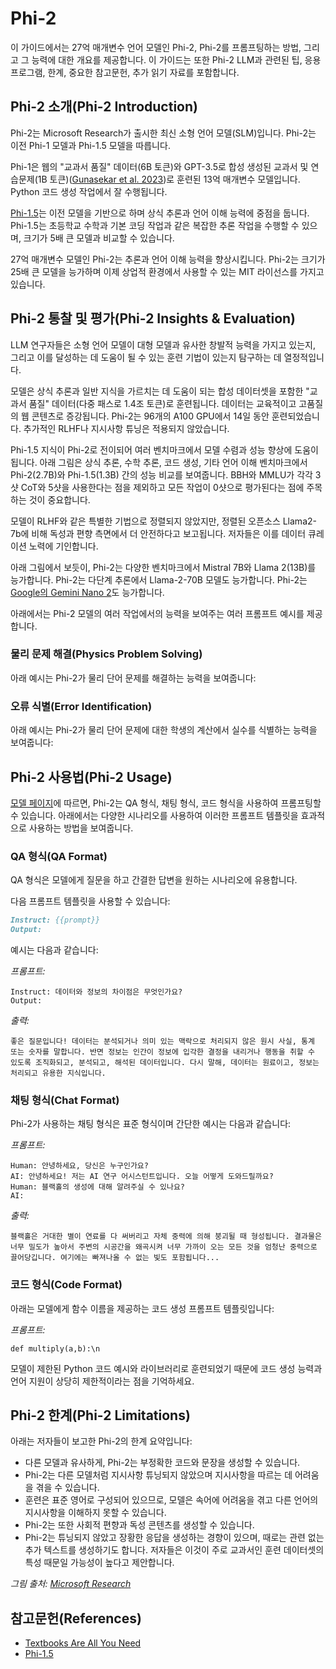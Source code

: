 # Phi-2

이 가이드에서는 27억 매개변수 언어 모델인 Phi-2, Phi-2를 프롬프팅하는 방법, 그리고 그 능력에 대한 개요를 제공합니다. 이 가이드는 또한 Phi-2 LLM과 관련된 팁, 응용 프로그램, 한계, 중요한 참고문헌, 추가 읽기 자료를 포함합니다.

## Phi-2 소개(Phi-2 Introduction)
Phi-2는 Microsoft Research가 출시한 최신 소형 언어 모델(SLM)입니다. Phi-2는 이전 Phi-1 모델과 Phi-1.5 모델을 따릅니다.

Phi-1은 웹의 "교과서 품질" 데이터(6B 토큰)와 GPT-3.5로 합성 생성된 교과서 및 연습문제(1B 토큰)([Gunasekar et al. 2023](https://arxiv.org/abs/2306.11644))로 훈련된 13억 매개변수 모델입니다. Python 코드 생성 작업에서 잘 수행됩니다.

[Phi-1.5](https://arxiv.org/abs/2309.05463)는 이전 모델을 기반으로 하며 상식 추론과 언어 이해 능력에 중점을 둡니다. Phi-1.5는 초등학교 수학과 기본 코딩 작업과 같은 복잡한 추론 작업을 수행할 수 있으며, 크기가 5배 큰 모델과 비교할 수 있습니다.

27억 매개변수 모델인 Phi-2는 추론과 언어 이해 능력을 향상시킵니다. Phi-2는 크기가 25배 큰 모델을 능가하며 이제 상업적 환경에서 사용할 수 있는 MIT 라이선스를 가지고 있습니다.

## Phi-2 통찰 및 평가(Phi-2 Insights & Evaluation)
LLM 연구자들은 소형 언어 모델이 대형 모델과 유사한 창발적 능력을 가지고 있는지, 그리고 이를 달성하는 데 도움이 될 수 있는 훈련 기법이 있는지 탐구하는 데 열정적입니다.

모델은 상식 추론과 일반 지식을 가르치는 데 도움이 되는 합성 데이터셋을 포함한 "교과서 품질" 데이터(다중 패스로 1.4조 토큰)로 훈련됩니다. 데이터는 교육적이고 고품질의 웹 콘텐츠로 증강됩니다. Phi-2는 96개의 A100 GPU에서 14일 동안 훈련되었습니다. 추가적인 RLHF나 지시사항 튜닝은 적용되지 않았습니다.

Phi-1.5 지식이 Phi-2로 전이되어 여러 벤치마크에서 모델 수렴과 성능 향상에 도움이 됩니다. 아래 그림은 상식 추론, 수학 추론, 코드 생성, 기타 언어 이해 벤치마크에서 Phi-2(2.7B)와 Phi-1.5(1.3B) 간의 성능 비교를 보여줍니다. BBH와 MMLU가 각각 3샷 CoT와 5샷을 사용한다는 점을 제외하고 모든 작업이 0샷으로 평가된다는 점에 주목하는 것이 중요합니다.

모델이 RLHF와 같은 특별한 기법으로 정렬되지 않았지만, 정렬된 오픈소스 Llama2-7b에 비해 독성과 편향 측면에서 더 안전하다고 보고됩니다. 저자들은 이를 데이터 큐레이션 노력에 기인합니다.

아래 그림에서 보듯이, Phi-2는 다양한 벤치마크에서 Mistral 7B와 Llama 2(13B)를 능가합니다. Phi-2는 다단계 추론에서 Llama-2-70B 모델도 능가합니다. Phi-2는 [Google의 Gemini Nano 2](https://www.promptingguide.ai/models/gemini)도 능가합니다.

아래에서는 Phi-2 모델의 여러 작업에서의 능력을 보여주는 여러 프롬프트 예시를 제공합니다.

### 물리 문제 해결(Physics Problem Solving)

아래 예시는 Phi-2가 물리 단어 문제를 해결하는 능력을 보여줍니다:

### 오류 식별(Error Identification)

아래 예시는 Phi-2가 물리 단어 문제에 대한 학생의 계산에서 실수를 식별하는 능력을 보여줍니다:

## Phi-2 사용법(Phi-2 Usage)
[모델 페이지](https://huggingface.co/microsoft/phi-2)에 따르면, Phi-2는 QA 형식, 채팅 형식, 코드 형식을 사용하여 프롬프팅할 수 있습니다. 아래에서는 다양한 시나리오를 사용하여 이러한 프롬프트 템플릿을 효과적으로 사용하는 방법을 보여줍니다.

### QA 형식(QA Format)
QA 형식은 모델에게 질문을 하고 간결한 답변을 원하는 시나리오에 유용합니다.

다음 프롬프트 템플릿을 사용할 수 있습니다:

```markdown
Instruct: {{prompt}}
Output:
```

예시는 다음과 같습니다:

*프롬프트:*
```
Instruct: 데이터와 정보의 차이점은 무엇인가요?
Output:
```

*출력:*
```
좋은 질문입니다! 데이터는 분석되거나 의미 있는 맥락으로 처리되지 않은 원시 사실, 통계 또는 숫자를 말합니다. 반면 정보는 인간이 정보에 입각한 결정을 내리거나 행동을 취할 수 있도록 조직화되고, 분석되고, 해석된 데이터입니다. 다시 말해, 데이터는 원료이고, 정보는 처리되고 유용한 지식입니다.
```

### 채팅 형식(Chat Format)
Phi-2가 사용하는 채팅 형식은 표준 형식이며 간단한 예시는 다음과 같습니다:

*프롬프트:*
```
Human: 안녕하세요, 당신은 누구인가요?
AI: 안녕하세요! 저는 AI 연구 어시스턴트입니다. 오늘 어떻게 도와드릴까요?
Human: 블랙홀의 생성에 대해 알려주실 수 있나요?
AI:
```

*출력:*
```
블랙홀은 거대한 별이 연료를 다 써버리고 자체 중력에 의해 붕괴될 때 형성됩니다. 결과물은 너무 밀도가 높아서 주변의 시공간을 왜곡시켜 너무 가까이 오는 모든 것을 엄청난 중력으로 끌어당깁니다. 여기에는 빠져나올 수 없는 빛도 포함됩니다...
```

### 코드 형식(Code Format)
아래는 모델에게 함수 이름을 제공하는 코드 생성 프롬프트 템플릿입니다:

*프롬프트:*
```
def multiply(a,b):\n
```

모델이 제한된 Python 코드 예시와 라이브러리로 훈련되었기 때문에 코드 생성 능력과 언어 지원이 상당히 제한적이라는 점을 기억하세요.

## Phi-2 한계(Phi-2 Limitations)
아래는 저자들이 보고한 Phi-2의 한계 요약입니다:

- 다른 모델과 유사하게, Phi-2는 부정확한 코드와 문장을 생성할 수 있습니다.
- Phi-2는 다른 모델처럼 지시사항 튜닝되지 않았으며 지시사항을 따르는 데 어려움을 겪을 수 있습니다.
- 훈련은 표준 영어로 구성되어 있으므로, 모델은 속어에 어려움을 겪고 다른 언어의 지시사항을 이해하지 못할 수 있습니다.
- Phi-2는 또한 사회적 편향과 독성 콘텐츠를 생성할 수 있습니다.
- Phi-2는 튜닝되지 않았고 장황한 응답을 생성하는 경향이 있으며, 때로는 관련 없는 추가 텍스트를 생성하기도 합니다. 저자들은 이것이 주로 교과서인 훈련 데이터셋의 특성 때문일 가능성이 높다고 제안합니다.

*그림 출처: [Microsoft Research](https://www.microsoft.com/en-us/research/blog/phi-2-the-surprising-power-of-small-language-models/)*

## 참고문헌(References)
- [Textbooks Are All You Need](https://arxiv.org/abs/2306.11644)
- [Phi-1.5](https://arxiv.org/abs/2309.05463)
